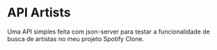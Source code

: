 # API Artists

Uma API simples feita com json-server para testar a funcionalidade de busca de artistas no meu projeto Spotify Clone.